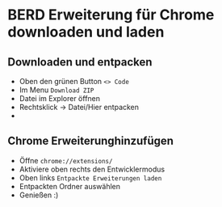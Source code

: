 # BERD Erweiterung für Chrome downloaden und laden

## Downloaden und entpacken
* Oben den grünen Button <code><> Code</code>
* Im Menu <code>Download ZIP</code>
* Datei im Explorer öffnen
* Rechtsklick -> Datei/Hier entpacken
* 
## Chrome Erweiterunghinzufügen
* Öffne <code>chrome://extensions/</code>
* Aktiviere oben rechts den Entwicklermodus
* Oben links <code>Entpackte Erweiterungen laden</code>
* Entpackten Ordner auswählen
* Genießen :)
